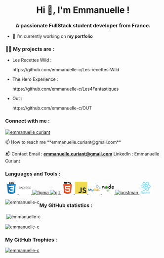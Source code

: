 <h1 align="center">Hi 👋, I'm Emmanuelle !</h1>
<h3 align="center">A passionate FullStack student developer from France.</h3>

- 🔭 I’m currently working on **my portfolio**

<h3 align="left">👨‍💻 My projects are : </h3>

- <p align="left">Les Recettes Wild : </p> https://github.com/emmanuelle-c/Les-recettes-Wild
- <p align="left">The Hero Experience : </p> https://github.com/emmanuelle-c/Les4Fantastiques
- <p align="left">Out : </p> https://github.com/emmanuelle-c/OUT

<h3 align="left">Connect with me :</h3>
<p align="left">
<a href="https://linkedin.com/in/emmanuelle curiant" target="blank"><img align="center" src="https://raw.githubusercontent.com/rahuldkjain/github-profile-readme-generator/master/src/images/icons/Social/linked-in-alt.svg" alt="emmanuelle curiant" height="30" width="40" /></a>
</p>
📫 How to reach me **emmanuelle.curiant@gmail.com**

📬 Contact
Email : **emmanuelle.curiant@gmail.com**
LinkedIn : Emmanuelle Curiant

<h3 align="left">Languages and Tools :</h3>

<p align="left"> <a href="https://www.w3schools.com/css/" target="_blank" rel="noreferrer"> <img src="https://raw.githubusercontent.com/devicons/devicon/master/icons/css3/css3-original-wordmark.svg" alt="css3" width="40" height="40"/> </a> <a href="https://expressjs.com" target="_blank" rel="noreferrer"> <img src="https://raw.githubusercontent.com/devicons/devicon/master/icons/express/express-original-wordmark.svg" alt="express" width="40" height="40"/> </a> <a href="https://www.figma.com/" target="_blank" rel="noreferrer"> <img src="https://www.vectorlogo.zone/logos/figma/figma-icon.svg" alt="figma" width="40" height="40"/> </a> <a href="https://git-scm.com/" target="_blank" rel="noreferrer"> <img src="https://www.vectorlogo.zone/logos/git-scm/git-scm-icon.svg" alt="git" width="40" height="40"/> </a> <a href="https://www.w3.org/html/" target="_blank" rel="noreferrer"> <img src="https://raw.githubusercontent.com/devicons/devicon/master/icons/html5/html5-original-wordmark.svg" alt="html5" width="40" height="40"/> </a> <a href="https://developer.mozilla.org/en-US/docs/Web/JavaScript" target="_blank" rel="noreferrer"> <img src="https://raw.githubusercontent.com/devicons/devicon/master/icons/javascript/javascript-original.svg" alt="javascript" width="40" height="40"/> </a> <a href="https://www.mysql.com/" target="_blank" rel="noreferrer"> <img src="https://raw.githubusercontent.com/devicons/devicon/master/icons/mysql/mysql-original-wordmark.svg" alt="mysql" width="40" height="40"/> </a> <a href="https://nodejs.org" target="_blank" rel="noreferrer"> <img src="https://raw.githubusercontent.com/devicons/devicon/master/icons/nodejs/nodejs-original-wordmark.svg" alt="nodejs" width="40" height="40"/> </a> <a href="https://postman.com" target="_blank" rel="noreferrer"> <img src="https://www.vectorlogo.zone/logos/getpostman/getpostman-icon.svg" alt="postman" width="40" height="40"/> </a> <a href="https://reactjs.org/" target="_blank" rel="noreferrer"> <img src="https://raw.githubusercontent.com/devicons/devicon/master/icons/react/react-original-wordmark.svg" alt="react" width="40" height="40"/> </a> </p>

<p><img align="left" src="https://github-readme-stats.vercel.app/api/top-langs?username=emmanuelle-c&show_icons=true&locale=en&layout=compact" alt="emmanuelle-c" /></p>

<h3 align="left">My GitHub statistics :</h3>

<p>&nbsp;<img align="center" src="https://github-readme-stats.vercel.app/api?username=emmanuelle-c&show_icons=true&locale=en" alt="emmanuelle-c" /></p>

<p><img align="center" src="https://github-readme-streak-stats.herokuapp.com/?user=emmanuelle-c&" alt="emmanuelle-c" /></p>

<h3 align="left">My GitHub Trophies :</h3>
<p align="left"> <a href="https://github.com/ryo-ma/github-profile-trophy"><img src="https://github-profile-trophy.vercel.app/?username=emmanuelle-c" alt="emmanuelle-c" /></a> </p>
